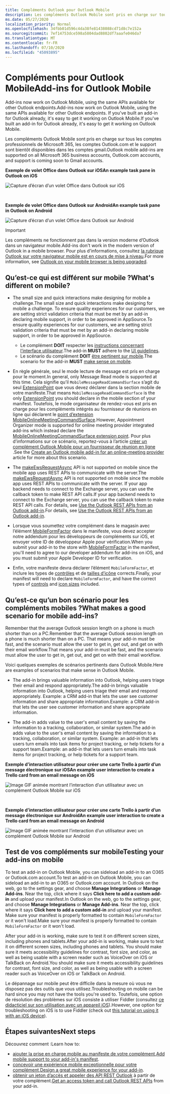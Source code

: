 ```yaml
---
title: Compléments Outlook pour Outlook Mobile
description: Les compléments Outlook Mobile sont pris en charge sur tous les comptes professionnels de Microsoft 365, les comptes Outlook.com et le support sont bientôt disponibles dans les comptes gmail.
ms.date: 05/27/2020
localization_priority: Normal
ms.openlocfilehash: 34fbb01d596c4da38fe81438088cd71d8c7e152a
ms.sourcegitcommit: 7ef14753dce598a5804dad8802df7aaafe046da7
ms.translationtype: MT
ms.contentlocale: fr-FR
ms.lasthandoff: 07/10/2020
ms.locfileid: "45093895"
---
```

# <a name="add-ins-for-outlook-mobile"></a><span data-ttu-id="3213c-103">Compléments pour Outlook Mobile</span><span class="sxs-lookup"><span data-stu-id="3213c-103">Add-ins for Outlook Mobile</span></span>

<span data-ttu-id="3213c-104">Add-ins now work on Outlook Mobile, using the same APIs available for other Outlook endpoints.</span><span class="sxs-lookup"><span data-stu-id="3213c-104">Add-ins now work on Outlook Mobile, using the same APIs available for other Outlook endpoints.</span></span> <span data-ttu-id="3213c-105">If you've built an add-in for Outlook already, it's easy to get it working on Outlook Mobile.</span><span class="sxs-lookup"><span data-stu-id="3213c-105">If you've built an add-in for Outlook already, it's easy to get it working on Outlook Mobile.</span></span>

<span data-ttu-id="3213c-106">Les compléments Outlook Mobile sont pris en charge sur tous les comptes professionnels de Microsoft 365, les comptes Outlook.com et le support sont bientôt disponibles dans les comptes gmail.</span><span class="sxs-lookup"><span data-stu-id="3213c-106">Outlook mobile add-ins are supported on all Microsoft 365 business accounts, Outlook.com accounts, and support is coming soon to Gmail accounts.</span></span>

<span data-ttu-id="3213c-107">**Exemple de volet Office dans Outlook sur iOS**</span><span class="sxs-lookup"><span data-stu-id="3213c-107">**An example task pane in Outlook on iOS**</span></span>

![Capture d’écran d’un volet Office dans Outlook sur iOS](../images/outlook-mobile-addin-taskpane.png)

<br/>

<span data-ttu-id="3213c-109">**Exemple de volet Office dans Outlook sur Android**</span><span class="sxs-lookup"><span data-stu-id="3213c-109">**An example task pane in Outlook on Android**</span></span>

![Capture d’écran d’un volet Office dans Outlook sur Android](../images/outlook-mobile-addin-taskpane-android.png)

> [!IMPORTANT]
> <span data-ttu-id="3213c-111">Les compléments ne fonctionnent pas dans la version moderne d’Outlook dans un navigateur mobile.</span><span class="sxs-lookup"><span data-stu-id="3213c-111">Add-ins don't work in the modern version of Outlook in a mobile browser.</span></span> <span data-ttu-id="3213c-112">Pour plus d’informations, consultez [la rubrique Outlook sur votre navigateur mobile est en cours de mise à niveau](https://techcommunity.microsoft.com/t5/outlook-blog/outlook-on-your-mobile-browser-is-being-upgraded/ba-p/1125816).</span><span class="sxs-lookup"><span data-stu-id="3213c-112">For more information, see [Outlook on your mobile browser is being upgraded](https://techcommunity.microsoft.com/t5/outlook-blog/outlook-on-your-mobile-browser-is-being-upgraded/ba-p/1125816).</span></span>

## <a name="whats-different-on-mobile"></a><span data-ttu-id="3213c-113">Qu’est-ce qui est différent sur mobile ?</span><span class="sxs-lookup"><span data-stu-id="3213c-113">What's different on mobile?</span></span>

- <span data-ttu-id="3213c-114">The small size and quick interactions make designing for mobile a challenge.</span><span class="sxs-lookup"><span data-stu-id="3213c-114">The small size and quick interactions make designing for mobile a challenge.</span></span> <span data-ttu-id="3213c-115">To ensure quality experiences for our customers, we are setting strict validation criteria that must be met by an add-in declaring mobile support, in order to be approved in AppSource.</span><span class="sxs-lookup"><span data-stu-id="3213c-115">To ensure quality experiences for our customers, we are setting strict validation criteria that must be met by an add-in declaring mobile support, in order to be approved in AppSource.</span></span>
    - <span data-ttu-id="3213c-116">Le complément **DOIT** respecter les [instructions concernant l’interface utilisateur](outlook-addin-design.md).</span><span class="sxs-lookup"><span data-stu-id="3213c-116">The add-in **MUST** adhere to the [UI guidelines](outlook-addin-design.md).</span></span>
    - <span data-ttu-id="3213c-117">Le scénario du complément **DOIT** [être pertinent sur mobile](#what-makes-a-good-scenario-for-mobile-add-ins).</span><span class="sxs-lookup"><span data-stu-id="3213c-117">The scenario for the add-in **MUST** [make sense on mobile](#what-makes-a-good-scenario-for-mobile-add-ins).</span></span>

- <span data-ttu-id="3213c-118">En règle générale, seul le mode lecture de message est pris en charge pour le moment.</span><span class="sxs-lookup"><span data-stu-id="3213c-118">In general, only Message Read mode is supported at this time.</span></span> <span data-ttu-id="3213c-119">Cela signifie qu’il `MobileMessageReadCommandSurface` s’agit du seul [ExtensionPoint](../reference/manifest/extensionpoint.md#mobilemessagereadcommandsurface) que vous devez déclarer dans la section mobile de votre manifeste.</span><span class="sxs-lookup"><span data-stu-id="3213c-119">That means `MobileMessageReadCommandSurface` is the only [ExtensionPoint](../reference/manifest/extensionpoint.md#mobilemessagereadcommandsurface) you should declare in the mobile section of your manifest.</span></span> <span data-ttu-id="3213c-120">Toutefois, le mode organisateur de rendez-vous est pris en charge pour les compléments intégrés au fournisseur de réunions en ligne qui déclarent le [point d’extension MobileOnlineMeetingCommandSurface](../reference/manifest/extensionpoint.md#mobileonlinemeetingcommandsurface-preview).</span><span class="sxs-lookup"><span data-stu-id="3213c-120">However, Appointment Organizer mode is supported for online meeting provider integrated add-ins which instead declare the [MobileOnlineMeetingCommandSurface extension point](../reference/manifest/extensionpoint.md#mobileonlinemeetingcommandsurface-preview).</span></span> <span data-ttu-id="3213c-121">Pour plus d’informations sur ce scénario, reportez-vous à l’article [créer un complément Outlook Mobile pour un fournisseur de réunion en ligne](online-meeting.md) .</span><span class="sxs-lookup"><span data-stu-id="3213c-121">See the [Create an Outlook mobile add-in for an online-meeting provider](online-meeting.md) article for more about this scenario.</span></span>

- <span data-ttu-id="3213c-122">The [makeEwsRequestAsync](../reference/objectmodel/preview-requirement-set/office.context.mailbox.md#methods) API is not supported on mobile since the mobile app uses REST APIs to communicate with the server.</span><span class="sxs-lookup"><span data-stu-id="3213c-122">The [makeEwsRequestAsync](../reference/objectmodel/preview-requirement-set/office.context.mailbox.md#methods) API is not supported on mobile since the mobile app uses REST APIs to communicate with the server.</span></span> <span data-ttu-id="3213c-123">If your app backend needs to connect to the Exchange server, you can use the callback token to make REST API calls.</span><span class="sxs-lookup"><span data-stu-id="3213c-123">If your app backend needs to connect to the Exchange server, you can use the callback token to make REST API calls.</span></span> <span data-ttu-id="3213c-124">For details, see [Use the Outlook REST APIs from an Outlook add-in](use-rest-api.md).</span><span class="sxs-lookup"><span data-stu-id="3213c-124">For details, see [Use the Outlook REST APIs from an Outlook add-in](use-rest-api.md).</span></span>

- <span data-ttu-id="3213c-125">Lorsque vous soumettez votre complément dans le magasin avec l’élément [MobileFormFactor](../reference/manifest/mobileformfactor.md) dans le manifeste, vous devez accepter notre addendum pour les développeurs de compléments sur iOS, et envoyer votre ID de développeur Apple pour vérification.</span><span class="sxs-lookup"><span data-stu-id="3213c-125">When you submit your add-in to the store with [MobileFormFactor](../reference/manifest/mobileformfactor.md) in the manifest, you'll need to agree to our developer addendum for add-ins on iOS, and you must submit your Apple Developer ID for verification.</span></span>

- <span data-ttu-id="3213c-126">Enfin, votre manifeste devra déclarer l’élément `MobileFormFactor`, et inclure les types de [contrôles](../reference/manifest/control.md) et de [tailles d’icône](../reference/manifest/icon.md) corrects.</span><span class="sxs-lookup"><span data-stu-id="3213c-126">Finally, your manifest will need to declare `MobileFormFactor`, and have the correct types of [controls](../reference/manifest/control.md) and [icon sizes](../reference/manifest/icon.md) included.</span></span>

## <a name="what-makes-a-good-scenario-for-mobile-add-ins"></a><span data-ttu-id="3213c-127">Qu’est-ce qu’un bon scénario pour les compléments mobiles ?</span><span class="sxs-lookup"><span data-stu-id="3213c-127">What makes a good scenario for mobile add-ins?</span></span>

<span data-ttu-id="3213c-128">Remember that the average Outlook session length on a phone is much shorter than on a PC.</span><span class="sxs-lookup"><span data-stu-id="3213c-128">Remember that the average Outlook session length on a phone is much shorter than on a PC.</span></span> <span data-ttu-id="3213c-129">That means your add-in must be fast, and the scenario must allow the user to get in, get out, and get on with their email workflow.</span><span class="sxs-lookup"><span data-stu-id="3213c-129">That means your add-in must be fast, and the scenario must allow the user to get in, get out, and get on with their email workflow.</span></span>

<span data-ttu-id="3213c-130">Voici quelques exemples de scénarios pertinents dans Outlook Mobile.</span><span class="sxs-lookup"><span data-stu-id="3213c-130">Here are examples of scenarios that make sense in Outlook Mobile.</span></span>

- <span data-ttu-id="3213c-131">The add-in brings valuable information into Outlook, helping users triage their email and respond appropriately.</span><span class="sxs-lookup"><span data-stu-id="3213c-131">The add-in brings valuable information into Outlook, helping users triage their email and respond appropriately.</span></span> <span data-ttu-id="3213c-132">Example: a CRM add-in that lets the user see customer information and share appropriate information.</span><span class="sxs-lookup"><span data-stu-id="3213c-132">Example: a CRM add-in that lets the user see customer information and share appropriate information.</span></span>

- <span data-ttu-id="3213c-133">The add-in adds value to the user's email content by saving the information to a tracking, collaboration, or similar system.</span><span class="sxs-lookup"><span data-stu-id="3213c-133">The add-in adds value to the user's email content by saving the information to a tracking, collaboration, or similar system.</span></span> <span data-ttu-id="3213c-134">Example: an add-in that lets users turn emails into task items for project tracking, or help tickets for a support team.</span><span class="sxs-lookup"><span data-stu-id="3213c-134">Example: an add-in that lets users turn emails into task items for project tracking, or help tickets for a support team.</span></span>

<span data-ttu-id="3213c-135">**Exemple d’interaction utilisateur pour créer une carte Trello à partir d’un message électronique sur iOS**</span><span class="sxs-lookup"><span data-stu-id="3213c-135">**An example user interaction to create a Trello card from an email message on iOS**</span></span>

![Image GIF animée montrant l’interaction d’un utilisateur avec un complément Outlook Mobile sur iOS](../images/outlook-mobile-addin-interaction.gif)

<br/>

<span data-ttu-id="3213c-137">**Exemple d’interaction utilisateur pour créer une carte Trello à partir d’un message électronique sur Android**</span><span class="sxs-lookup"><span data-stu-id="3213c-137">**An example user interaction to create a Trello card from an email message on Android**</span></span>

![Image GIF animée montrant l’interaction d’un utilisateur avec un complément Outlook Mobile sur Android](../images/outlook-mobile-addin-interaction-android.gif)

## <a name="testing-your-add-ins-on-mobile"></a><span data-ttu-id="3213c-139">Test de vos compléments sur mobile</span><span class="sxs-lookup"><span data-stu-id="3213c-139">Testing your add-ins on mobile</span></span>

<span data-ttu-id="3213c-140">To test an add-in on Outlook Mobile, you can sideload an add-in to an O365 or Outlook.com account.</span><span class="sxs-lookup"><span data-stu-id="3213c-140">To test an add-in on Outlook Mobile, you can sideload an add-in to an O365 or Outlook.com account.</span></span> <span data-ttu-id="3213c-141">In Outlook on the web, go to the settings gear, and choose **Manage Integrations** or **Manage Add-ins**. Near the top, click where it says **Click here to add a custom add-in** and upload your manifest.</span><span class="sxs-lookup"><span data-stu-id="3213c-141">In Outlook on the web, go to the settings gear, and choose **Manage Integrations** or **Manage Add-ins**. Near the top, click where it says **Click here to add a custom add-in** and upload your manifest.</span></span> <span data-ttu-id="3213c-142">Make sure your manifest is properly formatted to contain `MobileFormFactor` or it won't load.</span><span class="sxs-lookup"><span data-stu-id="3213c-142">Make sure your manifest is properly formatted to contain `MobileFormFactor` or it won't load.</span></span>

<span data-ttu-id="3213c-143">After your add-in is working, make sure to test it on different screen sizes, including phones and tablets.</span><span class="sxs-lookup"><span data-stu-id="3213c-143">After your add-in is working, make sure to test it on different screen sizes, including phones and tablets.</span></span> <span data-ttu-id="3213c-144">You should make sure it meets accessibility guidelines for contrast, font size, and color, as well as being usable with a screen reader such as VoiceOver on iOS or TalkBack on Android.</span><span class="sxs-lookup"><span data-stu-id="3213c-144">You should make sure it meets accessibility guidelines for contrast, font size, and color, as well as being usable with a screen reader such as VoiceOver on iOS or TalkBack on Android.</span></span>

<span data-ttu-id="3213c-145">Le dépannage sur mobile peut être difficile dans la mesure où vous ne disposez pas des outils que vous utilisez.</span><span class="sxs-lookup"><span data-stu-id="3213c-145">Troubleshooting on mobile can be hard since you may not have the tools you're used to.</span></span> <span data-ttu-id="3213c-146">Toutefois, une option de résolution des problèmes sur iOS consiste à utiliser Fiddler (consultez [ce didacticiel sur son utilisation avec un appareil iOS](https://www.telerik.com/blogs/using-fiddler-with-apple-ios-devices)).</span><span class="sxs-lookup"><span data-stu-id="3213c-146">However, one option for troubleshooting on iOS is to use Fiddler (check out [this tutorial on using it with an iOS device](https://www.telerik.com/blogs/using-fiddler-with-apple-ios-devices)).</span></span>

## <a name="next-steps"></a><span data-ttu-id="3213c-147">Étapes suivantes</span><span class="sxs-lookup"><span data-stu-id="3213c-147">Next steps</span></span>

<span data-ttu-id="3213c-148">Découvrez comment :</span><span class="sxs-lookup"><span data-stu-id="3213c-148">Learn how to:</span></span>

- <span data-ttu-id="3213c-149">[ajouter la prise en charge mobile au manifeste de votre complément](add-mobile-support.md),</span><span class="sxs-lookup"><span data-stu-id="3213c-149">[Add mobile support to your add-in's manifest](add-mobile-support.md).</span></span>
- <span data-ttu-id="3213c-150">[concevoir une expérience mobile exceptionnelle pour votre complément](outlook-addin-design.md),</span><span class="sxs-lookup"><span data-stu-id="3213c-150">[Design a great mobile experience for your add-in](outlook-addin-design.md).</span></span>
- <span data-ttu-id="3213c-151">[obtenir un jeton d’accès et appeler des API REST Outlook](use-rest-api.md) à partir de votre complément.</span><span class="sxs-lookup"><span data-stu-id="3213c-151">[Get an access token and call Outlook REST APIs](use-rest-api.md) from your add-in.</span></span>

